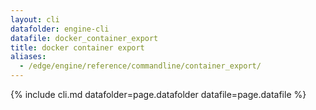```yaml
---
layout: cli
datafolder: engine-cli
datafile: docker_container_export
title: docker container export
aliases:
  - /edge/engine/reference/commandline/container_export/
---
```

<!--
This page is automatically generated from Docker's source code. If you want to
suggest a change to the text that appears here, open a ticket or pull request
in the source repository on GitHub:

https://github.com/docker/cli
-->

{% include cli.md datafolder=page.datafolder datafile=page.datafile %}
